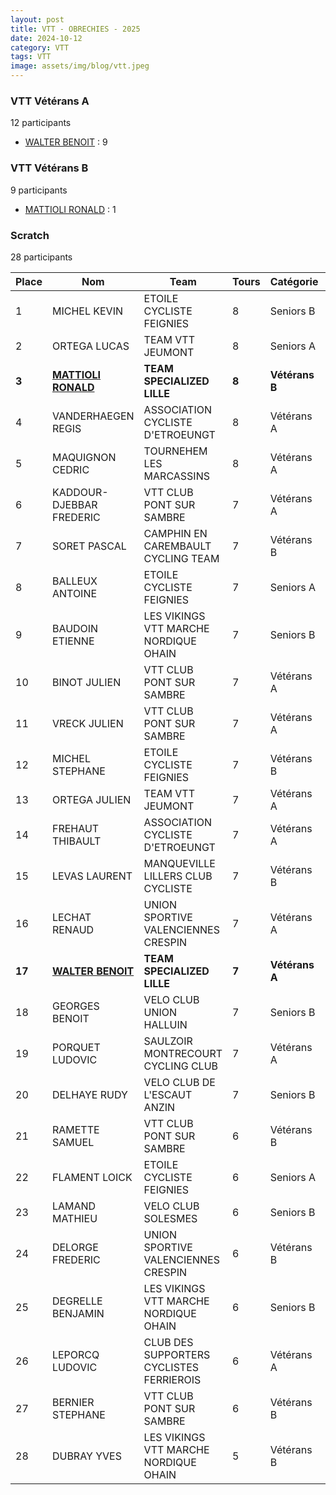 ```yaml
---
layout: post
title: VTT - OBRECHIES - 2025
date: 2024-10-12
category: VTT
tags: VTT
image: assets/img/blog/vtt.jpeg
---
```


### VTT Vétérans A
12 participants
- [WALTER BENOIT](https://teamspecializedlille.github.io/coureurs/walterbenoit) : 9

### VTT Vétérans B
9 participants
- [MATTIOLI RONALD](https://teamspecializedlille.github.io/coureurs/mattiolironald) : 1

### Scratch
28 participants

| Place | Nom | Team | Tours | Catégorie | Temps |
|---|---|---|---|---|---|
| 1 | MICHEL KEVIN | ETOILE CYCLISTE FEIGNIES | 8 | Seniors B | 0:47:16 | 
| 2 | ORTEGA LUCAS | TEAM VTT JEUMONT | 8 | Seniors A | 0:48:2 | 
| **3** | **[MATTIOLI RONALD](https://teamspecializedlille.github.io/coureurs/mattiolironald)** | **TEAM SPECIALIZED LILLE** | **8** | **Vétérans B** | **0:52:22** | 
| 4 | VANDERHAEGEN REGIS | ASSOCIATION CYCLISTE D'ETROEUNGT | 8 | Vétérans A | 0:52:41 | 
| 5 | MAQUIGNON CEDRIC | TOURNEHEM LES MARCASSINS | 8 | Vétérans A | 0:54:18 | 
| 6 | KADDOUR-DJEBBAR FREDERIC | VTT  CLUB PONT SUR SAMBRE | 7 | Vétérans A | 0:47:55 | 
| 7 | SORET PASCAL | CAMPHIN EN CAREMBAULT CYCLING TEAM | 7 | Vétérans B | 0:48:0 | 
| 8 | BALLEUX ANTOINE | ETOILE CYCLISTE FEIGNIES | 7 | Seniors A | 0:48:51 | 
| 9 | BAUDOIN ETIENNE | LES VIKINGS VTT MARCHE NORDIQUE OHAIN | 7 | Seniors B | 0:48:56 | 
| 10 | BINOT JULIEN | VTT  CLUB PONT SUR SAMBRE | 7 | Vétérans A | 0:49:13 | 
| 11 | VRECK JULIEN | VTT  CLUB PONT SUR SAMBRE | 7 | Vétérans A | 0:50:2 | 
| 12 | MICHEL STEPHANE | ETOILE CYCLISTE FEIGNIES | 7 | Vétérans B | 0:50:24 | 
| 13 | ORTEGA JULIEN | TEAM VTT JEUMONT | 7 | Vétérans A | 0:51:2 | 
| 14 | FREHAUT THIBAULT | ASSOCIATION CYCLISTE D'ETROEUNGT | 7 | Vétérans A | 0:51:42 | 
| 15 | LEVAS LAURENT | MANQUEVILLE LILLERS CLUB CYCLISTE | 7 | Vétérans B | 0:51:47 | 
| 16 | LECHAT RENAUD | UNION SPORTIVE VALENCIENNES CRESPIN | 7 | Vétérans A | 0:52:18 | 
| **17** | **[WALTER BENOIT](https://teamspecializedlille.github.io/coureurs/walterbenoit)** | **TEAM SPECIALIZED LILLE** | **7** | **Vétérans A** | **0:54:2** | 
| 18 | GEORGES BENOIT | VELO CLUB UNION HALLUIN | 7 | Seniors B | 0:54:53 | 
| 19 | PORQUET LUDOVIC | SAULZOIR MONTRECOURT CYCLING CLUB | 7 | Vétérans A | 0:55:7 | 
| 20 | DELHAYE RUDY | VELO CLUB DE L'ESCAUT ANZIN | 7 | Seniors B | 0:56:26 | 
| 21 | RAMETTE SAMUEL | VTT  CLUB PONT SUR SAMBRE | 6 | Vétérans B | 0:47:40 | 
| 22 | FLAMENT LOICK | ETOILE CYCLISTE FEIGNIES | 6 | Seniors A | 0:47:55 | 
| 23 | LAMAND MATHIEU | VELO CLUB SOLESMES | 6 | Seniors B | 0:49:49 | 
| 24 | DELORGE FREDERIC | UNION SPORTIVE VALENCIENNES CRESPIN | 6 | Vétérans B | 0:51:3 | 
| 25 | DEGRELLE BENJAMIN | LES VIKINGS VTT MARCHE NORDIQUE OHAIN | 6 | Seniors B | 0:54:0 | 
| 26 | LEPORCQ LUDOVIC | CLUB DES SUPPORTERS CYCLISTES FERRIEROIS | 6 | Vétérans A | 0:55:16 | 
| 27 | BERNIER STEPHANE | VTT  CLUB PONT SUR SAMBRE | 6 | Vétérans B | 0:55:59 | 
| 28 | DUBRAY YVES | LES VIKINGS VTT MARCHE NORDIQUE OHAIN | 5 | Vétérans B | 0:48:21 | 
